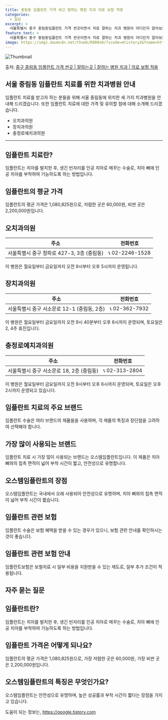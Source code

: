 ```yaml
---
title: 중림동 임플란트 가격 싸고 잘하는 병원 치과 의료 보험 적용
categories:
  - 일상
excerpt: >
  서울특별시 중구 중림동임플란트 가격 싼곳이면서 치료 잘하는 치과 병원이 어디인지 알아보도록 하겠습니다. 서울특별시 중구 중림동에 위치한 오치과의원 장치과의원 충정로예치과의원 순서대로 안내 드리며, 임플란트 치료시 신경써야 할 부분 또한 같이 공유 드리겠습니다.2024년 임플란트 가격 살펴보기 👈 클릭임플란트 평균 가격오치과의원표 내에 있는 전화 번호를 클릭 하시면 오치과의원로 바로 전화 연결 됩니다.분류주소전화번호치과의원서울특별시 중구 청파로 427-3, 3층 (중림동)📞02-2246-1528로 전화하기오치과의원 위치 확인하기 👈 클릭요일운영시간월요일09:00~17:00화요일09:00~17:00수요일09:00~17:00목요일09:00~17:00금요일09:00~17:00..
feature_text: >
  서울특별시 중구 중림동임플란트 가격 싼곳이면서 치료 잘하는 치과 병원이 어디인지 알아보도록 하겠습니다. 서울특별시 중구 중림동에 위치한 오치과의원 장치과의원 충정로예치과의원 순서대로 안내 드리며, 임플란트 치료시 신경써야 할 부분 또한 같이 공유 드리겠습니다.2024년 임플란트 가격 살펴보기 👈 클릭임플란트 평균 가격오치과의원표 내에 있는 전화 번호를 클릭 하시면 오치과의원로 바로 전화 연결 됩니다.분류주소전화번호치과의원서울특별시 중구 청파로 427-3, 3층 (중림동)📞02-2246-1528로 전화하기오치과의원 위치 확인하기 👈 클릭요일운영시간월요일09:00~17:00화요일09:00~17:00수요일09:00~17:00목요일09:00~17:00금요일09:00~17:00..
image: https://img1.daumcdn.net/thumb/R800x0/?scode=mtistory2&fname=https%3A%2F%2Fblog.kakaocdn.net%2Fdn%2FbxwLWI%2FbtsGZs80fac%2FPDvtirIYEdRRqoBgxTWgck%2Fimg.webp
---
```


![Thumbnail](https://img1.daumcdn.net/thumb/R800x0/?scode=mtistory2&fname=https%3A%2F%2Fblog.kakaocdn.net%2Fdn%2FbxwLWI%2FbtsGZs80fac%2FPDvtirIYEdRRqoBgxTWgck%2Fimg.webp)

<p>출처: <a href="https://qoogle.tistory.com/6852" rel="dofollow">중구 중림동 임플란트 가격 싼곳 | 잘하는곳 | 잘하는 병원 치과 | 의료 보험 적용</a> </p>

## 서울 중림동 임플란트 치료를 위한 치과병원 안내

임플란트 치료를 받고자 하는 분들을 위해 서울 중림동에 위치한 세 가지 치과병원을 안내해 드리겠습니다. 또한 임플란트 치료에 대한 가격 및
유의할 점에 대해 소개해 드리겠습니다.

  * 오치과의원
  * 장치과의원
  * 충정로예치과의원

* * *

## 임플란트 치료란?

임플란트는 치아를 발치한 후, 생긴 빈자리를 인공 치아로 메꾸는 수술로, 치아 뼈에 인공 치아를 부착하여 기능하도록 하는 방법입니다.

## 임플란트의 평균 가격

임플란트의 평균 가격은 1,080,825원으로, 저렴한 곳은 60,000원, 비싼 곳은 2,200,000원입니다.

## 오치과의원

**주소** | **전화번호**  
---|---  
서울특별시 중구 청파로 427-3, 3층 (중림동) | 📞 02-2246-1528  
이 병원은 월요일부터 금요일까지 오전 9시부터 오후 5시까지 운영됩니다.

## 장치과의원

**주소** | **전화번호**  
---|---  
서울특별시 중구 서소문로 12-1 (중림동, 2층) | 📞 02-362-7932  
이 병원은 월요일부터 금요일까지 오전 9시 40분부터 오후 6시까지 운영되며, 토요일은 2, 4주 휴진입니다.

## 충정로예치과의원

**주소** | **전화번호**  
---|---  
서울특별시 중구 서소문로 18, 2층 (중림동) | 📞 02-313-2804  
이 병원은 월요일부터 금요일까지 오전 9시부터 오후 6시까지 운영되며, 토요일은 오후 2시까지 운영되고 있습니다.

## 임플란트 치료의 주요 브랜드

임플란트 수술은 여러 브랜드의 제품들을 사용하며, 각 제품의 특징과 장단점을 고려하여 선택해야 합니다.

## 가장 많이 사용되는 브랜드

임플란트 치료 시 가장 많이 사용되는 브랜드는 오스템임플란트입니다. 이 제품은 치아 뼈와의 접촉 면적이 넓어 부착 시간이 짧고, 안전성으로
유명합니다.

## 오스템임플란트의 장점

오스템임플란트는 국내에서 오래 사용되어 안전성으로 유명하며, 치아 뼈와의 접촉 면적이 넓어 부착 시간이 짧습니다.

## 임플란트 관련 보험

임플란트 수술은 보험 혜택을 받을 수 있는 경우가 있으니, 보험 관련 안내를 확인하시는 것이 좋습니다.

## 임플란트 관련 보험 안내

임플란트보험은 보철치료 시 일부 비용을 지원받을 수 있는 제도로, 일부 추가 조건이 적용됩니다.

## 자주 묻는 질문

## 임플란트란?

임플란트는 치아를 발치한 후, 생긴 빈자리를 인공 치아로 메꾸는 수술로, 치아 뼈에 인공 치아를 부착하여 기능하도록 하는 방법입니다.

## 임플란트 가격은 어떻게 되나요?

임플란트의 평균 가격은 1,080,825원으로, 가장 저렴한 곳은 60,000원, 가장 비싼 곳은 2,200,000원입니다.

## 오스템임플란트의 특징은 무엇인가요?

오스템임플란트는 안전성으로 유명하며, 높은 성공률과 부착 시간이 짧다는 장점을 가지고 있습니다.



 

도움이 되는 정보는, <a href="https://qoogle.tistory.com" rel="dofollow">https://qoogle.tistory.com</a>


